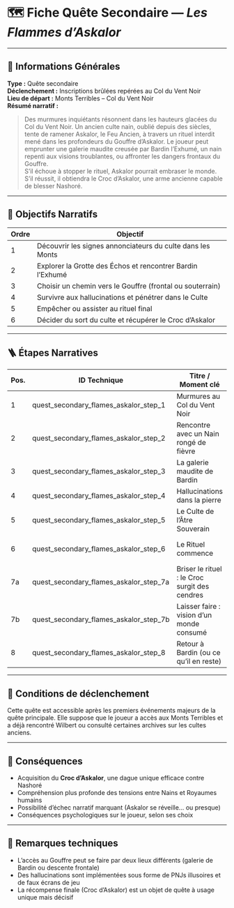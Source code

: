 # 🗺️ Fiche Quête Secondaire — *Les Flammes d’Askalor*

---

## 🧾 Informations Générales

**Type :** Quête secondaire  
**Déclenchement :** Inscriptions brûlées repérées au Col du Vent Noir  
**Lieu de départ :** Monts Terribles – Col du Vent Noir  
**Résumé narratif :**
> Des murmures inquiétants résonnent dans les hauteurs glacées du Col du Vent Noir. Un ancien culte nain, oublié depuis
> des siècles, tente de ramener Askalor, le Feu Ancien, à travers un rituel interdit mené dans les profondeurs du
> Gouffre d’Askalor. Le joueur peut emprunter une galerie maudite creusée par Bardin l’Exhumé, un nain repenti aux
> visions troublantes, ou affronter les dangers frontaux du Gouffre.  
> S’il échoue à stopper le rituel, Askalor pourrait embraser le monde.  
> S’il réussit, il obtiendra le Croc d’Askalor, une arme ancienne capable de blesser Nashoré.

---

## 🎯 Objectifs Narratifs

| Ordre | Objectif                                                   |
|-------|------------------------------------------------------------|
| 1     | Découvrir les signes annonciateurs du culte dans les Monts |
| 2     | Explorer la Grotte des Échos et rencontrer Bardin l’Exhumé |
| 3     | Choisir un chemin vers le Gouffre (frontal ou souterrain)  |
| 4     | Survivre aux hallucinations et pénétrer dans le Culte      |
| 5     | Empêcher ou assister au rituel final                       |
| 6     | Décider du sort du culte et récupérer le Croc d’Askalor    |

---

## 🪜 Étapes Narratives

| Pos. | ID Technique                           | Titre / Moment clé                            | Type d’étape                  |
|------|----------------------------------------|-----------------------------------------------|-------------------------------|
| 1    | quest_secondary_flames_askalor_step_1  | Murmures au Col du Vent Noir                  | Déclencheur / ambiance        |
| 2    | quest_secondary_flames_askalor_step_2  | Rencontre avec un Nain rongé de fièvre        | Rencontre / exposition        |
| 3    | quest_secondary_flames_askalor_step_3  | La galerie maudite de Bardin                  | Exploration / dilemme         |
| 4    | quest_secondary_flames_askalor_step_4  | Hallucinations dans la pierre                 | Hallucinations / choix        |
| 5    | quest_secondary_flames_askalor_step_5  | Le Culte de l’Âtre Souverain                  | Infiltration / confrontation  |
| 6    | quest_secondary_flames_askalor_step_6  | Le Rituel commence                            | Compte à rebours / urgence    |
| 7a   | quest_secondary_flames_askalor_step_7a | Briser le rituel : le Croc surgit des cendres | Réussite dramatique / gain    |
| 7b   | quest_secondary_flames_askalor_step_7b | Laisser faire : vision d’un monde consumé     | Échec volontaire / révélation |
| 8    | quest_secondary_flames_askalor_step_8  | Retour à Bardin (ou ce qu’il en reste)        | Clôture morale / malaise      |

---

## 🔐 Conditions de déclenchement

Cette quête est accessible après les premiers événements majeurs de la quête principale. Elle suppose que le joueur a
accès aux Monts Terribles et a déjà rencontré Wilbert ou consulté certaines archives sur les cultes anciens.

---

## 🎁 Conséquences

- Acquisition du **Croc d’Askalor**, une dague unique efficace contre Nashoré
- Compréhension plus profonde des tensions entre Nains et Royaumes humains
- Possibilité d’échec narratif marquant (Askalor se réveille… ou presque)
- Conséquences psychologiques sur le joueur, selon ses choix

---

## 🧪 Remarques techniques

- L’accès au Gouffre peut se faire par deux lieux différents (galerie de Bardin ou descente frontale)
- Des hallucinations sont implémentées sous forme de PNJs illusoires et de faux écrans de jeu
- La récompense finale (Croc d’Askalor) est un objet de quête à usage unique mais décisif

